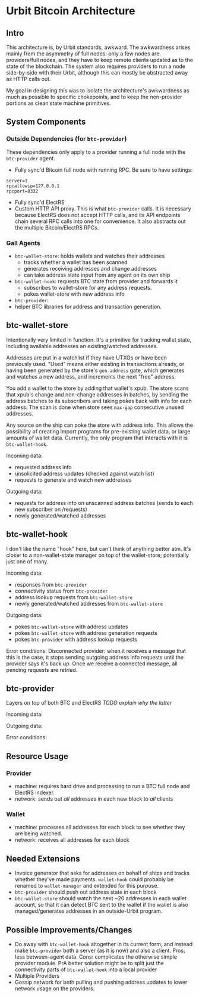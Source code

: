 # Urbit Bitcoin Architecture

## Intro
This architecture is, by Urbit standards, awkward. The awkwardness arises mainly from the asymmetry of full nodes: only a few nodes are providers/full nodes, and they have to keep remote clients updated as to the state of the blockchain. The system also requires providers to run a node side-by-side with their Urbit, although this can mostly be abstracted away as HTTP calls out.

My goal in designing this was to isolate the architecture's awkwardness as much as possible to specific chokepoints, and to keep the non-provider portions as clean state machine primitives.

## System Components
### Outside Dependencies (for `btc-provider`)
These dependencies only apply to a provider running a full node with the `btc-provider` agent.
- Fully sync'd Bitcoin full node with running RPC. Be sure to have settings:
```
server=1
rpcallowip=127.0.0.1
rpcport=8332
```
- Fully sync'd ElectRS
- Custom HTTP API proxy. This is what `btc-provider` calls. It is necessary because ElectRS does not accept HTTP calls, and its API endpoints chain several RPC calls into one for convenience. It also abstracts out the multiple Bitcoin/ElectRS RPCs.

### Gall Agents
- `btc-wallet-store`: holds wallets and watches their addresses
  * tracks whether a wallet has been scanned
  * generates receiving addresses and change addresses
  * can take address state input from any agent on its own ship
- `btc-wallet-hook`: requests BTC state from provider and forwards it
  * subscribes to wallet-store for any address requests.
  * pokes wallet-store with new address info
- `btc-provider`: 
- helper BTC libraries for address and transaction generation.

## btc-wallet-store
Intentionally very limited in function. It's a primitive for tracking wallet state, including available addresses an existing/watched addresses.

Addresses are put in a watchlist if they have UTXOs *or* have been previously used. "Used" means either existing in transactions already, or having been generated by the store's `gen-address` gate, which generates and watches a new address, and increments the next "free" address.

You add a wallet to the store by adding that wallet's xpub. The store scans that xpub's change and non-change addresses in batches, by sending the address batches to its subscribers and taking pokes back with info for each address.  The scan is done when store sees `max-gap` consecutive unused addresses.

Any source on the ship can poke the store with address info. This allows the possibility of creating import programs for pre-existing wallet data, or large amounts of wallet data. Currently, the only program that interacts with it is `btc-wallet-hook`.

Incoming data:
- requested address info
- unsolicited address updates (checked against watch list)
- requests to generate and watch new addresses

Outgoing data:
- requests for address info on unscanned address batches (sends to each new subscriber on /requests)
- newly generated/watched addresses

## btc-wallet-hook
I don't like the name "hook" here, but can't think of anything better atm. It's closer to a non-wallet-state manager on top of the wallet-store; potentially just one of many.

Incoming data:
- responses from `btc-provider`
- connectivity status from `btc-provider`
- address lookup requests from `btc-wallet-store`
- newly generated/watched addresses from `btc-wallet-store`

Outgoing data:
- pokes `btc-wallet-store` with address updates
- pokes `btc-wallet-store` with address generation requests
- pokes `btc-provider` with address lookup requests

Error conditions:
Disconnected provider: when it receives a message that this is the case, it stops sending outgoing address info requests until the provider says it's back up. Once we receive a connected message, all pending requests are retried.

## btc-provider
Layers on top of both BTC and ElectRS *TODO explain why the latter*

Incoming data:

Outgoing data:

Error conditions:

## Resource Usage

### Provider
- machine: requires hard drive and processing to run a BTC full node and ElectRS indexer.
- network: sends out *all* addresses in each new block to *all* clients

### Wallet
- machine: processes all addresses for each block to see whether they are being watched.
- network: receives all addresses for each block

## Needed Extensions
- Invoice generator that asks for addresses on behalf of ships and tracks whether they've made payments. `wallet-hook` could probably be renamed to `wallet-manager` and extended for this purpose.
- `btc-provider` should push out address state in each block
- `btc-wallet-store` should watch the next ~20 addresses in each wallet account, so that it can detect BTC sent to the wallet if the wallet is also managed/generates addresses in an outside-Urbit program.

## Possible Improvements/Changes
- Do away with `btc-wallet-hook` altogether in its current form, and instead make `btc-provider` both a server (as it is now) and also a client. Pros: less between-agent data. Cons: complicates the otherwise simple provider module. PrA better solution might be to split just the connectivity parts of `btc-wallet-hook` into a local provider
- Multiple Providers
- Gossip network for both pulling and pushing address updates to lower network usage on the providers.

